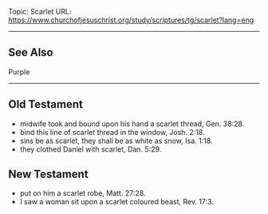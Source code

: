 Topic: Scarlet
URL: https://www.churchofjesuschrist.org/study/scriptures/tg/scarlet?lang=eng

---

## See Also

Purple

---

## Old Testament

- midwife took and bound upon his hand a scarlet thread, Gen. 38:28.
- bind this line of scarlet thread in the window, Josh. 2:18.
- sins be as scarlet, they shall be as white as snow, Isa. 1:18.
- they clothed Daniel with scarlet, Dan. 5:29.

## New Testament

- put on him a scarlet robe, Matt. 27:28.
- I saw a woman sit upon a scarlet coloured beast, Rev. 17:3.

